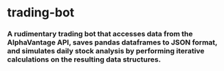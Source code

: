 # trading-bot

### A rudimentary trading bot that accesses data from the AlphaVantage API, saves pandas dataframes to JSON format, and simulates daily stock analysis by performing iterative calculations on the resulting data structures.


